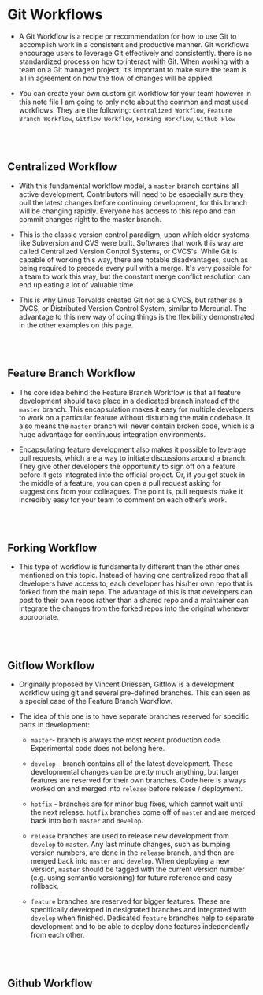 # Git Workflows

- A Git Workflow is a recipe or recommendation for how to use Git to accomplish work in a consistent and productive manner. Git workflows encourage users to leverage Git effectively and consistently. there is no standardized process on how to interact with Git. When working with a team on a Git managed project, it’s important to make sure the team is all in agreement on how the flow of changes will be applied.

- You can create your own custom git workflow for your team however in this note file I am going to only note about the common and most used workflows. They are the following: `Centralized Workflow`, `Feature Branch Workflow`, `Gitflow Workflow`, `Forking Workflow`, `Github Flow`

<br>
<br>

## Centralized Workflow

- With this fundamental workflow model, a `master` branch contains all active development. Contributors will need to be especially sure they pull the latest changes before continuing development, for this branch will be changing rapidly. Everyone has access to this repo and can commit changes right to the master branch.

- This is the classic version control paradigm, upon which older systems like Subversion and CVS were built. Softwares that work this way are called Centralized Version Control Systems, or CVCS's. While Git is capable of working this way, there are notable disadvantages, such as being required to precede every pull with a merge. It's very possible for a team to work this way, but the constant merge conflict resolution can end up eating a lot of valuable time.

- This is why Linus Torvalds created Git not as a CVCS, but rather as a DVCS, or Distributed Version Control System, similar to Mercurial. The advantage to this new way of doing things is the flexibility demonstrated in the other examples on this page.

<br>
<br>

## Feature Branch Workflow

- The core idea behind the Feature Branch Workflow is that all feature development should take place in a dedicated branch instead of the `master` branch. This encapsulation makes it easy for multiple developers to work on a particular feature without disturbing the main codebase. It also means the `master` branch will never contain broken code, which is a huge advantage for continuous integration environments.

- Encapsulating feature development also makes it possible to leverage pull requests, which are a way to initiate discussions around a branch. They give other developers the opportunity to sign off on a feature before it gets integrated into the official project. Or, if you get stuck in the middle of a feature, you can open a pull request asking for suggestions from your colleagues. The point is, pull requests make it incredibly easy for your team to comment on each other’s work.

<br>
<br>

## Forking Workflow 

- This type of workflow is fundamentally different than the other ones mentioned on this topic. Instead of having one centralized repo that all developers have access to, each developer has his/her own repo that is forked from the main repo. The advantage of this is that developers can post to their own repos rather than a shared repo and a maintainer can integrate the changes from the forked repos into the original whenever appropriate.

<br>
<br>

## Gitflow Workflow

- Originally proposed by Vincent Driessen, Gitflow is a development workflow using git and several pre-defined branches. This can seen as a special case of the Feature Branch Workflow.

- The idea of this one is to have separate branches reserved for specific parts in development:
  - `master`- branch is always the most recent production code. Experimental code does not belong here.
  
  - `develop` - branch contains all of the latest development. These developmental changes can be pretty much anything, but larger features are reserved for their own branches. Code here is always worked on and merged into `release` before release / deployment.
  
  - `hotfix` -  branches are for minor bug fixes, which cannot wait until the next release. `hotfix` branches come off of `maste`r and are merged back into both `master` and `develop`.
  
  - `release` branches are used to release new development from `develop` to `master`. Any last minute changes, such as bumping version numbers, are done in the `release` branch, and then are merged back into `master` and `develop`. When deploying a new version, `master` should be tagged with the current version number (e.g. using semantic versioning) for future reference and easy rollback.
  
  - `feature` branches are reserved for bigger features. These are specifically developed in designated branches and integrated with `develop` when finished. Dedicated `feature` branches help to separate development and to be able to deploy done features independently from each other.
  
  
<br>
<br>

## Github Workflow
